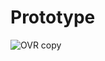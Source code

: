 # Prototype
![OVR copy](https://github.com/user-attachments/assets/20615abb-93fd-41e7-8fc6-8cc3835cfc44)
